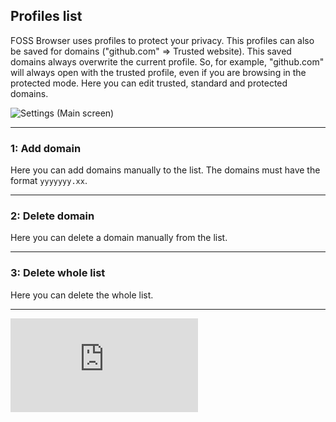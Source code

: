 ## Profiles list

FOSS Browser uses profiles to protect your privacy. This profiles can also be saved for domains ("github.com" ⇒ Trusted website). This saved domains always overwrite the current profile. So, for example, "github.com" will always open with the trusted profile, even if you are browsing in the protected mode. Here you can edit trusted, standard and protected domains.

![Settings (Main screen)](https://github.com/scoute-dich/browser/blob/master/wiki/screenshots/settings_profile_list.png)

----

### 1: Add domain

Here you can add domains manually to the list. The domains must have the format `yyyyyyy.xx`.

----

### 2: Delete domain

Here you can delete a domain manually from the list.

----

### 3: Delete whole list

Here you can delete the whole list.

----

![go back](https://github.com/scoute-dich/browser/blob/master/wiki/wiki_start.md)
